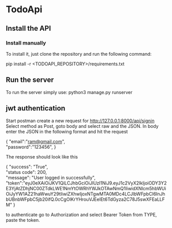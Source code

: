 # TodoApi
## Install the API

### Install manually

To install it, just clone the repository and run the following command:

pip install -r <TODOAPI_REPOSITORY>/requirements.txt

## Run the server
To run the server simply use: python3 manage.py runserver
 
## jwt authentication
Start postman create a new request for http://127.0.0.1:8000/api/signin Select method as Post, goto body and select raw and the JSON.
In body enter the JSON in the following format and hit the request

{
 "email":"ram@gmail.com",<br>
 "password":"123456",
}

The response should look like this

{
"success": "True",<br>
"status code": 200,<br>
"message": "User logged in  successfully",<br>
"token":"eyJ0eXAiOiJKV1QiLCJhbGciOiJIUzI1NiJ9.eyJ1c2VyX2lkIjoiODY3Y2E3YjAtZDhjNC00ZTdkLWE1NmYtOWRhYWJkOTAwNmQ1IiwidXNlcm5hbWUiOiJyYW1AZ21haWwuY29tIiwiZXhwIjoxNTgwMTA0MDc4LCJlbWFpbCI6InJhbUBnbWFpbC5jb20ifQ.0cCgOlKrYHrouVJEeIEt6TdGyza2C78J5swXFEaLLFM"
}<br>

to authenticate go to Authorization and select Bearer Token from TYPE, paste the token.
